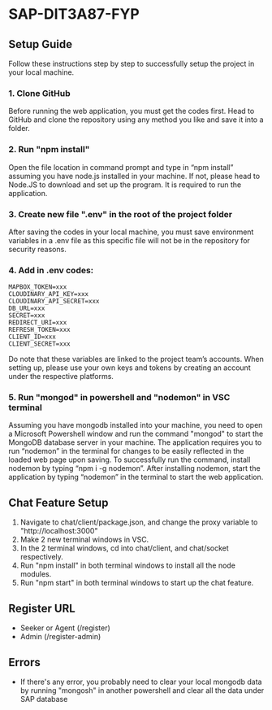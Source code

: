 # SAP-DIT3A87-FYP

## Setup Guide
Follow these instructions step by step to successfully setup the project in your local machine.
### 1. Clone GitHub
Before running the web application, you must get the codes first. Head to GitHub and clone the repository using any method you like and save it into a folder.
### 2. Run "npm install"
Open the file location in command prompt and type in “npm install” assuming you have node.js installed in your machine. If not, please head to Node.JS to download and set up the program. It is required to run the application.
### 3. Create new file ".env" in the root of the project folder
After saving the codes in your local machine, you must save environment variables in a .env file as this specific file will not be in the repository for security reasons.
### 4. Add in .env codes:
```
MAPBOX_TOKEN=xxx
CLOUDINARY_API_KEY=xxx
CLOUDINARY_API_SECRET=xxx
DB_URL=xxx
SECRET=xxx
REDIRECT_URI=xxx
REFRESH_TOKEN=xxx
CLIENT_ID=xxx
CLIENT_SECRET=xxx
```
Do note that these variables are linked to the project team’s accounts. When setting up, please use your own keys and tokens by creating an account under the respective platforms.
### 5. Run "mongod" in powershell and "nodemon" in VSC terminal
Assuming you have mongodb installed into your machine, you need to open a Microsoft Powershell window and run the command "mongod" to start the MongoDB database server in your machine.
The application requires you to run “nodemon” in the terminal for changes to be easily reflected in the loaded web page upon saving. To successfully run the command, install nodemon by typing “npm i -g nodemon”.
After installing nodemon, start the application by typing “nodemon” in the terminal to start the web application.

## Chat Feature Setup
1. Navigate to chat/client/package.json, and change the proxy variable to "http://localhost:3000"
2. Make 2 new terminal windows in VSC.
3. In the 2 terminal windows, cd into chat/client, and chat/socket respectively.
4. Run "npm install" in both terminal windows to install all the node modules.
5. Run "npm start" in both terminal windows to start up the chat feature.

## Register URL
* Seeker or Agent (/register)
* Admin (/register-admin)

## Errors
* If there's any error, you probably need to clear your local mongodb data by running "mongosh" in another powershell and clear all the data under SAP database

